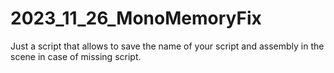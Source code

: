 # 2023_11_26_MonoMemoryFix
Just a script that allows to save the name of your script and assembly in the scene in case of missing script.
